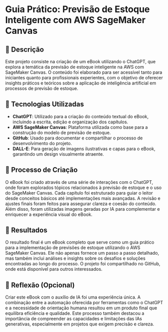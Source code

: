 # Guia Prático: Previsão de Estoque Inteligente com AWS SageMaker Canvas

## 📒 Descrição
Este projeto consiste na criação de um eBook utilizando o ChatGPT, que explora a temática da previsão de estoque inteligente na AWS com SageMaker Canvas. O conteúdo foi elaborado para ser acessível tanto para iniciantes quanto para profissionais experientes, com o objetivo de oferecer insights práticos e teóricos sobre a aplicação de inteligência artificial em processos de previsão de estoque.

## 🤖 Tecnologias Utilizadas
- **ChatGPT**: Utilizado para a criação do conteúdo textual do eBook, incluindo a escrita, edição e organização dos capítulos.
- **AWS SageMaker Canvas**: Plataforma utilizada como base para a construção do modelo de previsão de estoque.
- **GitHub**: Usado para documentar e compartilhar o processo de desenvolvimento do projeto.
- **DALL-E**: Para geração de imagens ilustrativas e capas para o eBook, garantindo um design visualmente atraente.

## 🧐 Processo de Criação
O eBook foi criado através de uma série de interações com o ChatGPT, onde foram explorados tópicos relacionados à previsão de estoque e o uso do SageMaker Canvas. Cada capítulo foi estruturado para guiar o leitor desde conceitos básicos até implementações mais avançadas. A revisão e ajustes finais foram feitos para assegurar clareza e coesão do conteúdo. Além disso, foram utilizadas imagens geradas por IA para complementar e enriquecer a experiência visual do eBook.

## 🚀 Resultados
O resultado final é um eBook completo que serve como um guia prático para a implementação de previsões de estoque utilizando o AWS SageMaker Canvas. Ele não apenas fornece um passo a passo detalhado, mas também inclui análises e insights sobre os desafios e soluções encontradas ao longo do processo. O projeto foi compartilhado no GitHub, onde está disponível para outros interessados.

## 💭 Reflexão (Opcional)
Criar este eBook com o auxílio de IA foi uma experiência única. A combinação entre a automação oferecida por ferramentas como o ChatGPT e a necessidade de orientação humana resultou em um produto final que equilibra eficiência e qualidade. Este processo também destacou a importância de compreender as capacidades e limitações das IAs generativas, especialmente em projetos que exigem precisão e clareza.
